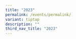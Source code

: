 ```yaml
---
title: "2023"
permalink: /events/permalink/
variant: tiptap
description: ""
third_nav_title: "2023"
---
```

